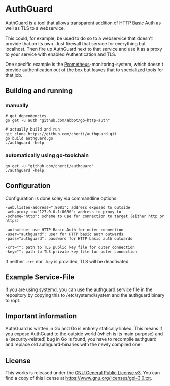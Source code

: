 # AuthGuard

AuthGuard is a tool that allows transparent addition of HTTP Basic Auth as well as TLS to a webservice.

This could, for example, be used to do so to a webservice that doesn't provide that on its own.
Just firewall that service for everything but localhost.
Then fire up AuthGuard next to that service and use it as a proxy to your service with enabled Authentication and TLS.

One specific example is the [Prometheus](https://www.prometheus.io)-monitoring-system, which doesn't provide authentication out of the box but leaves that to specialized tools for that job.


## Building and running

### manually

    # get dependencies
    go get -u auth "github.com/abbot/go-http-auth"
    
    # actually build and run
    git clone https://github.com/cherti/authguard.git
    go build authguard.go
    ./authguard -help


### automatically using go-toolchain

    go get -u "github.com/cherti/authguard"
    ./authguard -help


## Configuration

Configuration is done soley via commandline options:

    -web.listen-address=":8081": address exposed to outside
    -web.proxy-to="127.0.0.1:8080": address to proxy to
    -scheme="http": scheme to use for connection to target (either http or https)
  
    -auth=true: use HTTP-Basic-Auth for outer connection
    -user="authguard": user for HTTP basic auth outwards
    -pass="authguard": password for HTTP basic auth outwards
  
    -crt="": path to TLS public key file for outer connection
    -key="": path to TLS private key file for outer connection

If neither `-crt` nor `-key` is provided, TLS will be deactivated.


## Example Service-File

If you are using systemd, you can use the authguard.service file in the repository by copying this to /etc/systemd/system and the authguard binary to /opt.


## Important information

AuthGuard is written in Go and Go is entirely statically linked.
This means if you expose AuthGuard to the outside world (which is its main purpose) and a (security-related) bug in Go is found, you have to recompile authguard and replace old authguard-binaries with the newly compiled one!


## License

This works is released under the [GNU General Public License v3](https://www.gnu.org/licenses/gpl-3.0.txt). You can find a copy of this license at https://www.gnu.org/licenses/gpl-3.0.txt.
